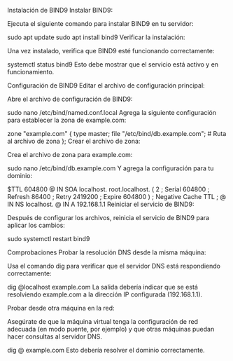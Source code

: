 Instalación de BIND9
Instalar BIND9:

Ejecuta el siguiente comando para instalar BIND9 en tu servidor:


sudo apt update
sudo apt install bind9
Verificar la instalación:

Una vez instalado, verifica que BIND9 esté funcionando correctamente:


systemctl status bind9
Esto debe mostrar que el servicio está activo y en funcionamiento.

Configuración de BIND9
Editar el archivo de configuración principal:

Abre el archivo de configuración de BIND9:


sudo nano /etc/bind/named.conf.local
Agrega la siguiente configuración para establecer la zona de example.com:


zone "example.com" {
    type master;
    file "/etc/bind/db.example.com";  # Ruta al archivo de zona
};
Crear el archivo de zona:

Crea el archivo de zona para example.com:


sudo nano /etc/bind/db.example.com
Y agrega la configuración para tu dominio:


$TTL    604800
@       IN      SOA     localhost. root.localhost. (
                               2         ; Serial
                          604800         ; Refresh
                           86400         ; Retry
                         2419200         ; Expire
                          604800 )       ; Negative Cache TTL
;
@       IN      NS      localhost.
@       IN      A       192.168.1.1
Reiniciar el servicio de BIND9:

Después de configurar los archivos, reinicia el servicio de BIND9 para aplicar los cambios:


sudo systemctl restart bind9

Comprobaciones
Probar la resolución DNS desde la misma máquina:

Usa el comando dig para verificar que el servidor DNS está respondiendo correctamente:

dig @localhost example.com
La salida debería indicar que se está resolviendo example.com a la dirección IP configurada (192.168.1.1).

Probar desde otra máquina en la red:

Asegúrate de que la máquina virtual tenga la configuración de red adecuada (en modo puente, por ejemplo) y que otras máquinas puedan hacer consultas al servidor DNS.


dig @<IP-de-tu-VirtualBox> example.com
Esto debería resolver el dominio correctamente.

